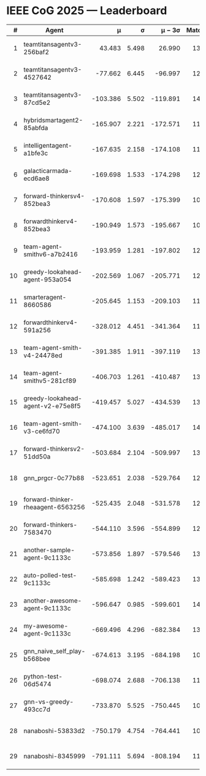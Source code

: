 # IEEE CoG 2025 — Leaderboard

| # | Agent | μ | σ | μ − 3σ | Matches | Updated |
|---:|---|---:|---:|---:|---:|---|
| 1 | teamtitansagentv3-256baf2 | 43.483 | 5.498 | 26.990 | 13620 | 2025-08-22 00:28 |
| 2 | teamtitansagentv3-4527642 | -77.662 | 6.445 | -96.997 | 12954 | 2025-08-22 00:28 |
| 3 | teamtitansagentv3-87cd5e2 | -103.386 | 5.502 | -119.891 | 14106 | 2025-08-22 00:28 |
| 4 | hybridsmartagent2-85abfda | -165.907 | 2.221 | -172.571 | 11786 | 2025-08-22 00:28 |
| 5 | intelligentagent-a1bfe3c | -167.635 | 2.158 | -174.108 | 11429 | 2025-08-22 00:28 |
| 6 | galacticarmada-ecd6ae8 | -169.698 | 1.533 | -174.298 | 12640 | 2025-08-22 00:28 |
| 7 | forward-thinkersv4-852bea3 | -170.608 | 1.597 | -175.399 | 10770 | 2025-08-22 00:28 |
| 8 | forwardthinkerv4-852bea3 | -190.949 | 1.573 | -195.667 | 10727 | 2025-08-22 00:28 |
| 9 | team-agent-smithv6-a7b2416 | -193.959 | 1.281 | -197.802 | 12960 | 2025-08-22 00:28 |
| 10 | greedy-lookahead-agent-953a054 | -202.569 | 1.067 | -205.771 | 12948 | 2025-08-22 00:28 |
| 11 | smarteragent-8660586 | -205.645 | 1.153 | -209.103 | 11601 | 2025-08-22 00:28 |
| 12 | forwardthinkerv4-591a256 | -328.012 | 4.451 | -341.364 | 11221 | 2025-08-22 00:28 |
| 13 | team-agent-smith-v4-24478ed | -391.385 | 1.911 | -397.119 | 13822 | 2025-08-22 00:28 |
| 14 | team-agent-smithv5-281cf89 | -406.703 | 1.261 | -410.487 | 13600 | 2025-08-22 00:28 |
| 15 | greedy-lookahead-agent-v2-e75e8f5 | -419.457 | 5.027 | -434.539 | 13188 | 2025-08-22 00:28 |
| 16 | team-agent-smith-v3-ce6fd70 | -474.100 | 3.639 | -485.017 | 14502 | 2025-08-22 00:28 |
| 17 | forward-thinkersv2-51dd50a | -503.684 | 2.104 | -509.997 | 13082 | 2025-08-22 00:28 |
| 18 | gnn_prgcr-0c77b88 | -523.651 | 2.038 | -529.764 | 12010 | 2025-08-22 00:28 |
| 19 | forward-thinker-rheaagent-6563256 | -525.435 | 2.048 | -531.578 | 12842 | 2025-08-22 00:28 |
| 20 | forward-thinkers-7583470 | -544.110 | 3.596 | -554.899 | 12400 | 2025-08-22 00:28 |
| 21 | another-sample-agent-9c1133c | -573.856 | 1.897 | -579.546 | 13440 | 2025-08-22 00:28 |
| 22 | auto-polled-test-9c1133c | -585.698 | 1.242 | -589.423 | 13040 | 2025-08-22 00:28 |
| 23 | another-awesome-agent-9c1133c | -596.647 | 0.985 | -599.601 | 14080 | 2025-08-22 00:28 |
| 24 | my-awesome-agent-9c1133c | -669.496 | 4.296 | -682.384 | 13500 | 2025-08-22 00:28 |
| 25 | gnn_naive_self_play-b568bee | -674.613 | 3.195 | -684.198 | 10660 | 2025-08-22 00:28 |
| 26 | python-test-06d5474 | -698.074 | 2.688 | -706.138 | 11000 | 2025-08-22 00:28 |
| 27 | gnn-vs-greedy-493cc7d | -733.870 | 5.525 | -750.445 | 10960 | 2025-08-22 00:28 |
| 28 | nanaboshi-53833d2 | -750.179 | 4.754 | -764.441 | 10340 | 2025-08-22 00:28 |
| 29 | nanaboshi-8345999 | -791.111 | 5.694 | -808.194 | 11070 | 2025-08-22 00:28 |
